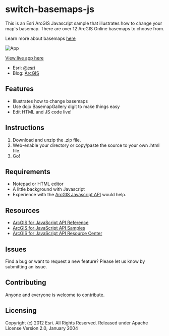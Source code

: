 # switch-basemaps-js

This is an Esri ArcGIS Javascript sample that illustrates how to change your map's basemap.  There are over 12 ArcGIS Online basemaps to choose from. 

Learn more about basemaps [here](http://www.arcgis.com/home/search.html?q=basemaps&t=content)

![App](http://edn1.esri.com/samples/basemaps/switch-basemaps-js.png) 

[View live app here](http://edn1.esri.com/sandbox/sandbox.html?sample=basemaps)

* Esri: [@esri](http://twitter.com/esri)
* Blog: [ArcGIS](http://blogs.esri.com/esri/arcgis/)

## Features
* Illustrates how to change basemaps
* Use dojo BasemapGallery digit to make things easy
* Edit HTML and JS code live!

## Instructions

1. Download and unzip the .zip file.
2. Web-enable your directory or copy/paste the source to your own .html file.
3. Go!

## Requirements

* Notepad or HTML editor
* A little background with Javascript
* Experience with the [ArcGIS Javascript API](http://www.esri.com/) would help.

## Resources

* [ArcGIS for JavaScript API Reference](http://help.arcgis.com/en/webapi/javascript/arcgis/help/jsapi_start.htm)
* [ArcGIS for JavaScript API Samples](http://help.arcgis.com/en/webapi/javascript/arcgis/help/jssamples_start.htm)
* [ArcGIS for JavaScript API Resource Center](http://help.arcgis.com/en/webapi/javascript/arcgis/index.html)

## Issues

Find a bug or want to request a new feature?  Please let us know by submitting an issue.

## Contributing

Anyone and everyone is welcome to contribute. 

## Licensing
Copyright (c) 2012 Esri. All Rights Reserved.
Released under Apache License Version 2.0, January 2004
